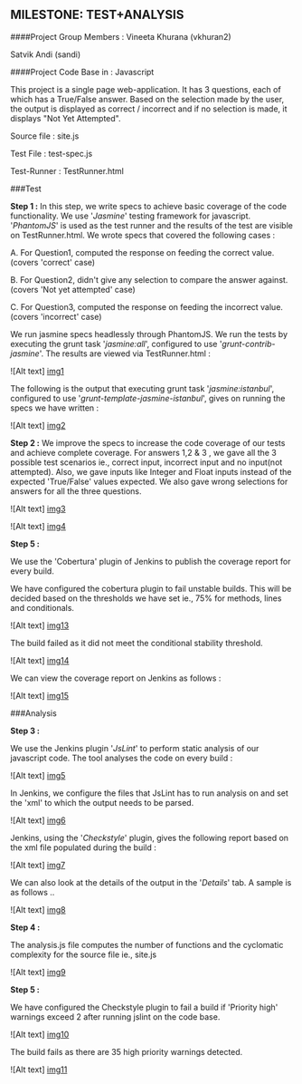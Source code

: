 MILESTONE: TEST+ANALYSIS
------------------------
####Project Group Members : 
Vineeta Khurana (vkhuran2)

Satvik Andi (sandi)
                          
####Project Code Base in : Javascript

This project is a single page web-application. It has 3 questions, each of which has a True/False answer. Based on the selection made by the user, the output is displayed as correct / incorrect and if no selection is made, it displays "Not Yet Attempted". 

Source file : site.js

Test File : test-spec.js

Test-Runner : TestRunner.html

###Test
  
  **Step 1 :**
  In this step, we write specs to achieve basic coverage of the code functionality. We use '*Jasmine*' testing framework for javascript. '*PhantomJS*' is used as the test runner and the results of the test are visible on TestRunner.html. We wrote specs that covered the following cases :
  
  A. For Question1, computed the response on feeding the correct value. (covers 'correct' case)
  
  B. For Question2, didn't give any selection to compare the answer against. (covers 'Not yet attempted' case)
  
  C. For Question3, computed the response on feeding the incorrect value. (covers 'incorrect' case)
  
  
  We run jasmine specs headlessly through PhantomJS. We run the tests by executing the grunt task '*jasmine:all*', configured to use '*grunt-contrib-jasmine*'. The results are viewed via TestRunner.html :
  
  ![Alt text] [img1]
  
 The following is the output that executing grunt task '*jasmine:istanbul*', configured to use '*grunt-template-jasmine-istanbul*', gives on running the specs we have written :
  
  ![Alt text] [img2]
  
  **Step 2 :**
  We improve the specs to increase the code coverage of our tests and achieve complete coverage. For answers 1,2 & 3 , we gave all the 3 possible test scenarios ie., correct input, incorrect input and no input(not attempted). Also, we gave inputs like Integer and Float inputs instead of the expected 'True/False' values expected. We also gave wrong selections for answers for all the three questions. 
  
  ![Alt text] [img3]
  
  ![Alt text] [img4]
  
 **Step 5 :**
 
  We use the 'Cobertura' plugin of Jenkins to publish the coverage report for every build.
  
  We have configured the cobertura plugin to fail unstable builds. This will be decided based on the thresholds we have set ie., 75% for methods, lines and conditionals.
  
  ![Alt text] [img13] 
  
 The build failed as it did not meet the conditional stability threshold.  
  
  ![Alt text] [img14] 
  
We can view the coverage report on Jenkins as follows :   
  
  ![Alt text] [img15]
  
###Analysis

  **Step 3 :**                          

  We use the Jenkins plugin '*JsLint*' to perform static analysis of our javascript code. The tool analyses the code on every build :
  
  ![Alt text] [img5]
  
 In Jenkins, we configure the files that JsLint has to run analysis on and  set the 'xml' to which the output needs to be parsed.  
  
  ![Alt text] [img6]
  
 Jenkins, using the '*Checkstyle*' plugin, gives the following report based on the xml file populated during the build :

  ![Alt text] [img7]
 
 We can also look at the details of the output in the '*Details*' tab. A sample is as follows ..
  
  ![Alt text] [img8]

 **Step 4 :**

 The analysis.js file computes the number of functions and the cyclomatic complexity for the source file ie., site.js

  ![Alt text] [img9]
  
 **Step 5 :**

  We have configured the Checkstyle plugin to fail a build if 'Priority high' warnings exceed 2 after running jslint on the code base. 

  ![Alt text] [img10]

 The build fails as there are 35 high priority warnings detected.
 
  ![Alt text] [img11]
  

 [img1]: ./Images/jasmine_output_1.PNG 
 [img2]: ./Images/coverage_report_step1.PNG
 [img3]: ./Images/fuzzing.PNG
 [img4]: ./Images/coverage_report_step2.PNG
 [img5]: ./Images/jslint_console_output.PNG
 [img6]: ./Images/jslint_config.PNG
 [img7]: ./Images/jslint_checkstyle_output.PNG
 [img8]: ./Images/jslint_checkstyle_output_details.PNG
 [img9]: ./Images/step4_analysis.PNG
 [img11]: /Images/buildfail_jslint.PNG
 [img10]: /Images/warnings_threshold_config.PNG
 [img12]: /Images/coverage_buildfail_jenkins.PNG
 [img14]: /Images/console_output_coverage_fail.PNG
 [img13]: /Images/buildfail_cobetura_config.PNG
 [img15]: /Images/coverage_buildfail_jenkins.PNG
